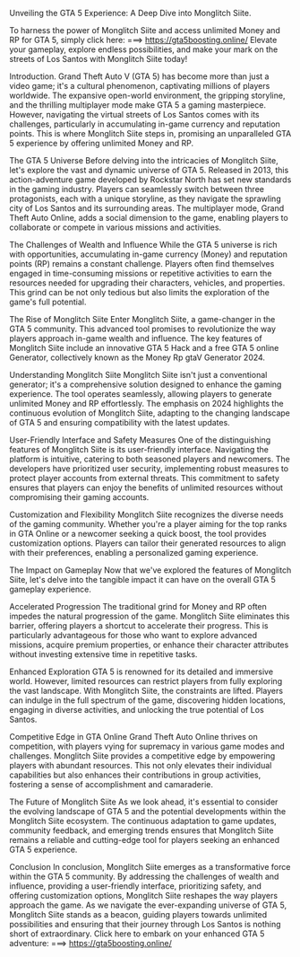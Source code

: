 Unveiling the GTA 5 Experience: A Deep Dive into Monglitch Siite.

To harness the power of Monglitch Siite and access unlimited Money and RP for GTA 5, 
simply click here: ===> https://gta5boosting.online/ 
Elevate your gameplay, explore endless possibilities, and make your mark on the streets of Los Santos with Monglitch Siite today!

Introduction.
Grand Theft Auto V (GTA 5) has become more than just a video game; it's a cultural phenomenon, captivating millions of players worldwide. The expansive open-world environment, the gripping storyline, and the thrilling multiplayer mode make GTA 5 a gaming masterpiece. However, navigating the virtual streets of Los Santos comes with its challenges, particularly in accumulating in-game currency and reputation points. This is where Monglitch Siite steps in, promising an unparalleled GTA 5 experience by offering unlimited Money and RP.

The GTA 5 Universe
Before delving into the intricacies of Monglitch Siite, let's explore the vast and dynamic universe of GTA 5. Released in 2013, this action-adventure game developed by Rockstar North has set new standards in the gaming industry. Players can seamlessly switch between three protagonists, each with a unique storyline, as they navigate the sprawling city of Los Santos and its surrounding areas. The multiplayer mode, Grand Theft Auto Online, adds a social dimension to the game, enabling players to collaborate or compete in various missions and activities.

The Challenges of Wealth and Influence
While the GTA 5 universe is rich with opportunities, accumulating in-game currency (Money) and reputation points (RP) remains a constant challenge. Players often find themselves engaged in time-consuming missions or repetitive activities to earn the resources needed for upgrading their characters, vehicles, and properties. This grind can be not only tedious but also limits the exploration of the game's full potential.

The Rise of Monglitch Siite
Enter Monglitch Siite, a game-changer in the GTA 5 community. This advanced tool promises to revolutionize the way players approach in-game wealth and influence. The key features of Monglitch Siite include an innovative GTA 5 Hack and a free GTA 5 online Generator, collectively known as the Money Rp gtaV Generator 2024.

Understanding Monglitch Siite
Monglitch Siite isn't just a conventional generator; it's a comprehensive solution designed to enhance the gaming experience. The tool operates seamlessly, allowing players to generate unlimited Money and RP effortlessly. The emphasis on 2024 highlights the continuous evolution of Monglitch Siite, adapting to the changing landscape of GTA 5 and ensuring compatibility with the latest updates.

User-Friendly Interface and Safety Measures
One of the distinguishing features of Monglitch Siite is its user-friendly interface. Navigating the platform is intuitive, catering to both seasoned players and newcomers. The developers have prioritized user security, implementing robust measures to protect player accounts from external threats. This commitment to safety ensures that players can enjoy the benefits of unlimited resources without compromising their gaming accounts.

Customization and Flexibility
Monglitch Siite recognizes the diverse needs of the gaming community. Whether you're a player aiming for the top ranks in GTA Online or a newcomer seeking a quick boost, the tool provides customization options. Players can tailor their generated resources to align with their preferences, enabling a personalized gaming experience.

The Impact on Gameplay
Now that we've explored the features of Monglitch Siite, let's delve into the tangible impact it can have on the overall GTA 5 gameplay experience.

Accelerated Progression
The traditional grind for Money and RP often impedes the natural progression of the game. Monglitch Siite eliminates this barrier, offering players a shortcut to accelerate their progress. This is particularly advantageous for those who want to explore advanced missions, acquire premium properties, or enhance their character attributes without investing extensive time in repetitive tasks.

Enhanced Exploration
GTA 5 is renowned for its detailed and immersive world. However, limited resources can restrict players from fully exploring the vast landscape. With Monglitch Siite, the constraints are lifted. Players can indulge in the full spectrum of the game, discovering hidden locations, engaging in diverse activities, and unlocking the true potential of Los Santos.

Competitive Edge in GTA Online
Grand Theft Auto Online thrives on competition, with players vying for supremacy in various game modes and challenges. Monglitch Siite provides a competitive edge by empowering players with abundant resources. This not only elevates their individual capabilities but also enhances their contributions in group activities, fostering a sense of accomplishment and camaraderie.

The Future of Monglitch Siite
As we look ahead, it's essential to consider the evolving landscape of GTA 5 and the potential developments within the Monglitch Siite ecosystem. The continuous adaptation to game updates, community feedback, and emerging trends ensures that Monglitch Siite remains a reliable and cutting-edge tool for players seeking an enhanced GTA 5 experience.

Conclusion
In conclusion, Monglitch Siite emerges as a transformative force within the GTA 5 community. By addressing the challenges of wealth and influence, providing a user-friendly interface, prioritizing safety, and offering customization options, Monglitch Siite reshapes the way players approach the game. As we navigate the ever-expanding universe of GTA 5, Monglitch Siite stands as a beacon, guiding players towards unlimited possibilities and ensuring that their journey through Los Santos is nothing short of extraordinary. Click here to embark on your enhanced GTA 5 adventure: ===> https://gta5boosting.online/ 
